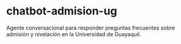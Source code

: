 # chatbot-admision-ug
Agente conversacional para responder preguntas frecuentes sobre admisión y nivelación en la Universidad de Guayaquil.
